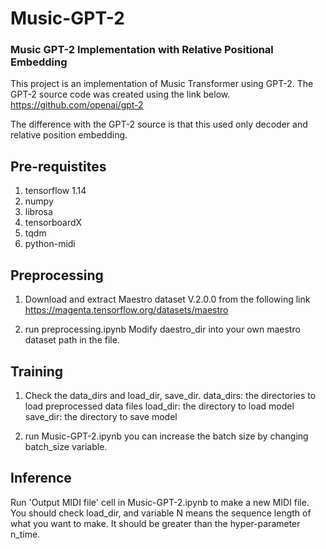 # Music-GPT-2
### Music GPT-2 Implementation with Relative Positional Embedding

This project is an implementation of Music Transformer using GPT-2.
The GPT-2 source code was created using the link below.
https://github.com/openai/gpt-2

The difference with the GPT-2 source is that this used only decoder and relative position embedding.

## Pre-requistites
1. tensorflow 1.14
2. numpy
3. librosa
4. tensorboardX
5. tqdm
6. python-midi

## Preprocessing
1. Download and extract Maestro dataset V.2.0.0 from the following link
https://magenta.tensorflow.org/datasets/maestro

2. run preprocessing.ipynb
Modify daestro_dir into your own maestro dataset path in the file.

## Training

1. Check the data_dirs and load_dir, save_dir.
data_dirs: the directories to load preprocessed data files
load_dir: the directory to load model
save_dir: the directory to save model

2. run Music-GPT-2.ipynb
you can increase the batch size by changing batch_size variable.

## Inference

Run 'Output MIDI file' cell in Music-GPT-2.ipynb to make a new MIDI file.
You should check load_dir, and variable N means the sequence length of what you want to make. It should be greater than the hyper-parameter n_time.


 

